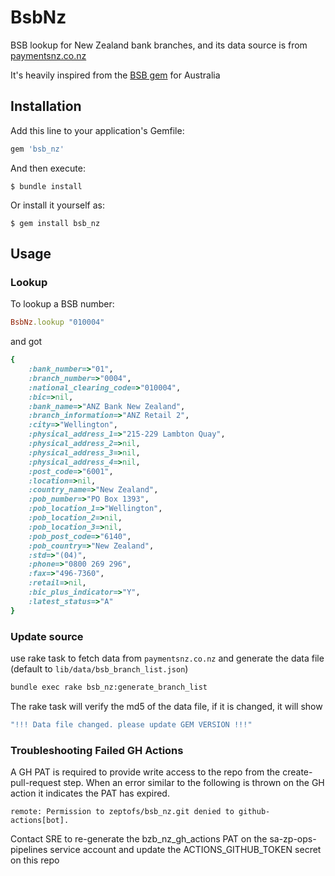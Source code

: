 # BsbNz

BSB lookup for New Zealand bank branches, and its data source is from [paymentsnz.co.nz](https://www.paymentsnz.co.nz/resources/industry-registers/bank-branch-register)

It's heavily inspired from the [BSB gem](https://github.com/zeptofs/bsb) for Australia

## Installation

Add this line to your application's Gemfile:

```ruby
gem 'bsb_nz'
```

And then execute:

    $ bundle install

Or install it yourself as:

    $ gem install bsb_nz

## Usage

### Lookup


To lookup a BSB number:

```ruby
BsbNz.lookup "010004"
```

and got

```ruby
{
    :bank_number=>"01",
    :branch_number=>"0004",
    :national_clearing_code=>"010004",
    :bic=>nil,
    :bank_name=>"ANZ Bank New Zealand",
    :branch_information=>"ANZ Retail 2",
    :city=>"Wellington",
    :physical_address_1=>"215-229 Lambton Quay",
    :physical_address_2=>nil,
    :physical_address_3=>nil,
    :physical_address_4=>nil,
    :post_code=>"6001",
    :location=>nil,
    :country_name=>"New Zealand",
    :pob_number=>"PO Box 1393",
    :pob_location_1=>"Wellington",
    :pob_location_2=>nil,
    :pob_location_3=>nil,
    :pob_post_code=>"6140",
    :pob_country=>"New Zealand",
    :std=>"(04)",
    :phone=>"0800 269 296",
    :fax=>"496-7360",
    :retail=>nil,
    :bic_plus_indicator=>"Y",
    :latest_status=>"A"
}
```

### Update source

use rake task to fetch data from `paymentsnz.co.nz` and generate the data file (default to `lib/data/bsb_branch_list.json`)

```bash
bundle exec rake bsb_nz:generate_branch_list
```

The rake task will verify the md5 of the data file, if it is changed, it will show
```bash
"!!! Data file changed. please update GEM VERSION !!!"
```

### Troubleshooting Failed GH Actions
A GH PAT is required to provide write access to the repo from the create-pull-request step.
When an error similar to the following is thrown on the GH action it indicates the PAT has expired.

```
remote: Permission to zeptofs/bsb_nz.git denied to github-actions[bot].
````

Contact SRE to re-generate the bzb_nz_gh_actions PAT on the sa-zp-ops-pipelines service account and update the ACTIONS_GITHUB_TOKEN secret on this repo
